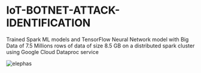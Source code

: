 # IoT-BOTNET-ATTACK-IDENTIFICATION
Trained Spark ML models and TensorFlow Neural Network model with Big Data of 7.5 Millions rows of data of size 8.5 GB on a distributed spark cluster using Google Cloud Dataproc service


![elephas](https://github.com/Ravisheel/IoT-BOTNET-ATTACK-IDENTIFICATION/assets/49792350/1c3df111-bdd8-41bf-819e-8ba208393845)

